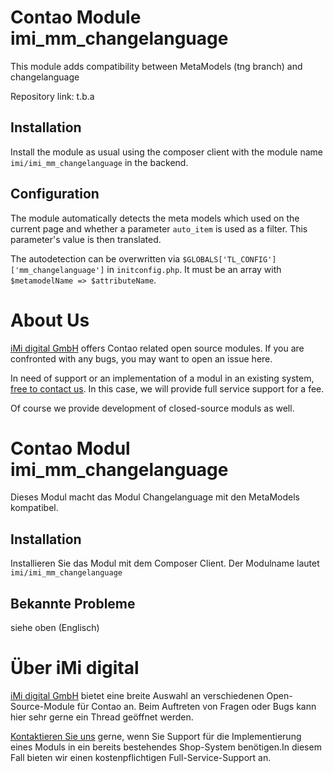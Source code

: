 Contao Module imi_mm_changelanguage
====================================

This module adds compatibility between MetaModels (tng branch) and changelanguage

Repository link: t.b.a

Installation
------------

Install the module as usual using the composer client with the module name `imi/imi_mm_changelanguage` in the backend.


Configuration
-------------

The module automatically detects the meta models which used on the current page
and whether a parameter `auto_item` is used as a filter. This parameter's
value is then translated.

The autodetection can be overwritten via `$GLOBALS['TL_CONFIG']['mm_changelanguage']` in `initconfig.php`. It must be an array with `$metamodelName => $attributeName`.

About Us
=================

[iMi digital GmbH](http://www.imi.de/) offers Contao related open source modules. If you are confronted with any bugs, you may want to open an issue here.

In need of support or an implementation of a modul in an existing system, [free to contact us](mailto:digital@iMi.de). In this case, we will provide full service support for a fee.

Of course we provide development of closed-source moduls as well.


Contao Modul imi_mm_changelanguage
==================================

Dieses Modul macht das Modul Changelanguage mit den MetaModels kompatibel.

Installation
------------

Installieren Sie das Modul mit dem Composer Client. Der Modulname lautet `imi/imi_mm_changelanguage`

Bekannte Probleme
-----------------

siehe oben (Englisch)

Über iMi digital
================

[iMi digital GmbH](http://www.imi.de/) bietet eine breite Auswahl an verschiedenen Open-Source-Module für Contao an. Beim Auftreten von Fragen oder Bugs kann hier sehr gerne ein Thread geöffnet werden.

[Kontaktieren Sie uns](mailto:digital@iMi.de) gerne, wenn Sie Support für die Implementierung eines Moduls in ein bereits bestehendes Shop-System benötigen.In diesem Fall bieten wir einen kostenpflichtigen Full-Service-Support an.

